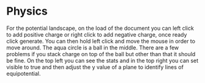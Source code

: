# Physics

For the potential landscape, on the load of the document you can left click to add positive charge or right click to add negative charge, once ready click generate. You can then hold left click and move the mouse in order to move around. The aqua circle is a ball in the middle. There are a few problems if you stack charge on top of the ball but other than that it should be fine. On the top left you can see the stats and in the top right you can set visible to true and then adjust the y value of a plane to identify lines of equipotential.
